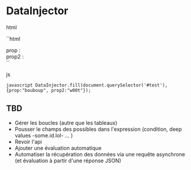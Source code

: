 DataInjector
==============

html

``html
<div id="test">
	<div>prop : <span data-source="prop"></span></div>
	<div>prop2 : <span data-source="prop2"></span></div>
</div>
``

js

``javascript
DataInjector.fill(document.querySelector('#test'), {prop:"bouboup", prop2:"w00t"});
``

## TBD

* Gérer les boucles (autre que les tableaux)
* Pousser le champs des possibles dans l'expression (condition, deep values -some.id.lol- ... )
* Revoir l'api
* Ajouter une évaluation automatique
* Automatiser la récupération des données via une requête asynchrone (et évaluation à partir d'une réponse JSON)